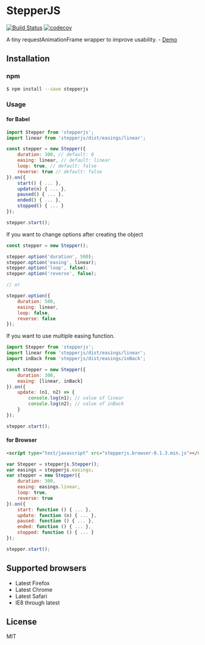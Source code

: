 # StepperJS
[![Build Status](https://travis-ci.org/UYEONG/stepperjs.svg?branch=master)](https://travis-ci.org/UYEONG/stepperjs)
[![codecov](https://codecov.io/gh/UYEONG/stepperjs/graph/badge.svg?token=Eg1MUAW9he)](https://codecov.io/gh/UYEONG/stepperjs)


A tiny requestAnimationFrame wrapper to improve usability.  - [Demo](https://uyeong.github.io/stepperjs/)

## Installation

### npm

```bash
$ npm install --save stepperjs
```

### Usage

#### for Babel

```js
import Stepper from 'stepperjs';
import linear from 'stepperjs/dist/easings/linear';

const stepper = new Stepper({
    duration: 300, // default: 0
    easing: linear, // default: linear
    loop: true, // default: false
    reverse: true // default: false
}).on({
    start() { ... },
    update(n) { ... },
    paused() { ... },
    ended() { ... },
    stopped() { ... }
});

stepper.start();
```

If you want to change options after creating the object

```js
const stepper = new Stepper();

stepper.option('duration', 500);
stepper.option('easing', linear);
stepper.option('loop', false);
stepper.option('reverse', false);

// or

stepper.option({
    duration: 500,
    easing: linear,
    loop: false,
    reverse: false
});

```

If you want to use multiple easing function.

```js
import Stepper from 'stepperjs';
import linear from 'stepperjs/dist/easings/linear';
import inBack from 'stepperjs/dist/easings/inBack';

const stepper = new Stepper({
    duration: 300,
    easing: [linear, inBack]
}).on({
    update: (n1, n2) => {
        console.log(n1); // value of linear
        console.log(n2); // value of inBack
    }
});

stepper.start();
```

#### for Browser

```html
<script type="text/javascript" src="stepperjs.browser-0.1.3.min.js"></script>
```

```js
var Stepper = stepperjs.Stepper();
var easings = stepperjs.easings;
var stepper = new Stepper({
    duration: 300,
    easing: easings.linear,
    loop: true,
    reverse: true
}).on({
    start: function () { ... },
    update: function (n) { ... },
    paused: function () { ... },
    ended: function () { ... },
    stopped: function () { ... }
});

stepper.start();
```

## Supported browsers

 - Latest Firefox
 - Latest Chrome
 - Latest Safari
 - IE8 through latest

## License

MIT
